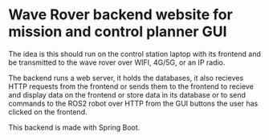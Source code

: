 # Wave Rover backend website for mission and control planner GUI
The idea is this should run on the control station laptop with its frontend and be transmitted to the wave rover over WIFI, 4G/5G, or an IP radio. 

The backend runs a web server, it holds the databases, it also recieves HTTP requests from the frontend or sends them to the frontend to recieve and display data on the frontend or store data in its database
or to send commands to the ROS2 robot over HTTP from the GUI buttons the user has clicked on the frontend.

This backend is made with Spring Boot. 
